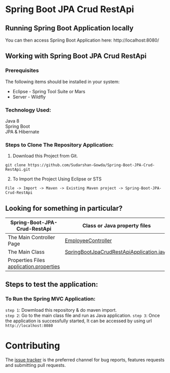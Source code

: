# Spring Boot JPA Crud RestApi

## Running Spring Boot Application locally

You can then access Spriing Boot Application here: http://localhost:8080/

 
## Working with Spring Boot JPA Crud RestApi

### Prerequisites
The following items should be installed in your system:
* Eclipse - Spring Tool Suite or Mars
* Server - Wildfly

### Technology Used:     
  Java 8                                                                                                                                
  Spring Boot                                                                                                                           
  JPA & Hibernate                                                                                                                       
                                                                                                                           
 
### Steps to Clone The Repository Application:

1) Download this Project from Git.
```
git clone https://github.com/Sudarshan-Gowda/Spring-Boot-JPA-Crud-RestApi.git
```
2) To Import the Project Using Eclipse or STS
```
File -> Import -> Maven -> Existing Maven project -> Spring-Boot-JPA-Crud-RestApi
```

 
## Looking for something in particular?

|Spring-Boot-JPA-Crud-RestApi | Class or Java property files  |
|--------------------------|---|
|The Main Controller Page | [EmployeeController](https://github.com/Sudarshan-Gowda/Spring-Boot-JPA-Crud-RestApi/blob/master/src/main/java/com/star/sud/SpringBootJPACrudRestApi/controller/EmployeeController.java) |
|The Main Class | [SpringBootJpaCrudRestApiApplication.java](https://github.com/Sudarshan-Gowda/Spring-Boot-JPA-Crud-RestApi/blob/master/src/main/java/com/star/sud/SpringBootJPACrudRestApi/SpringBootJpaCrudRestApiApplication.java) |
|Properties Files [application.properties](https://github.com/Sudarshan-Gowda/Spring-Boot-JPA-Crud-RestApi/blob/master/src/main/resources/application.properties) |


## Steps to test the application:

### To Run the Spring MVC Application:
`step 1`: Dowmload this repository & do maven import.         
`step 2`: Go to the main class file and run as Java application. 
`step 3`: Once the application is successfully started, It can be accessed by using url `http://localhost:8080`

# Contributing

The [issue tracker](https://github.com/Sudarshan-Gowda/Spring-Boot-JPA-Crud-RestApi/issues) is the preferred channel for bug reports, features requests and submitting pull requests.

